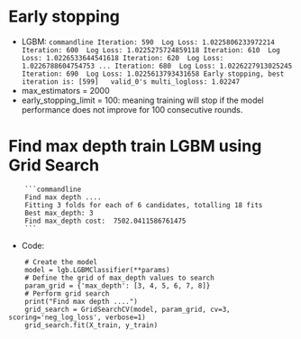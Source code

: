# Early stopping 
+ LGBM:
        ```commandline
        Iteration: 590 	Log Loss: 1.0225806233972214
        Iteration: 600 	Log Loss: 1.0225275724859118
        Iteration: 610 	Log Loss: 1.0226533644541618
        Iteration: 620 	Log Loss: 1.0226788604754753
        ...
        Iteration: 680 	Log Loss: 1.0226227913025245
        Iteration: 690 	Log Loss: 1.0225613793431658
        Early stopping, best iteration is:
        [599]	valid_0's multi_logloss: 1.02247
        ```
+ max_estimators = 2000
+ early_stopping_limit = 100: meaning training will stop if the model performance does not improve for 100 consecutive rounds.

# Find max depth train LGBM using Grid Search
        ```commandline
        Find max depth ....
        Fitting 3 folds for each of 6 candidates, totalling 18 fits
        Best max_depth: 3
        Find max_depth cost:  7502.0411586761475
        ```
+ Code:
```doctest
    # Create the model
    model = lgb.LGBMClassifier(**params)
    # Define the grid of max_depth values to search
    param_grid = {'max_depth': [3, 4, 5, 6, 7, 8]}
    # Perform grid search
    print("Find max depth ....")
    grid_search = GridSearchCV(model, param_grid, cv=3, scoring='neg_log_loss', verbose=1)
    grid_search.fit(X_train, y_train)
```
